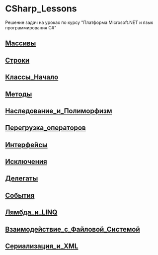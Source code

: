 # CSharp_Lessons
 Решение задач на уроках по курсу "Платформа Microsoft.NET и язык программирования C#"

 ## [Массивы](https://github.com/nomadpyn/CSharp_Lessons/tree/master/1.%20Arrays)
 
 ## [Строки](https://github.com/nomadpyn/CSharp_Lessons/tree/master/2.%20Strings)

 ## [Классы_Начало](https://github.com/nomadpyn/CSharp_Lessons/tree/master/3.%20Classes_Begin)

 ## [Методы](https://github.com/nomadpyn/CSharp_Lessons/tree/master/4.%20Methods) 

 ## [Наследование_и_Полиморфизм](https://github.com/nomadpyn/CSharp_Lessons/tree/master/5.%20Inheritance%20%26%20Polymorphism)

 ## [Перегрузка_операторов](https://github.com/nomadpyn/CSharp_Lessons/tree/master/6.%20Operator_Overloading)

 ## [Интерфейсы](https://github.com/nomadpyn/CSharp_Lessons/tree/master/7.%20Interfaces)
 
 ## [Исключения](https://github.com/nomadpyn/CSharp_Lessons/tree/master/8.%20Exceptions)

 ## [Делегаты](https://github.com/nomadpyn/CSharp_Lessons/tree/master/9.%20Delegate)

 ## [События](https://github.com/nomadpyn/CSharp_Lessons/tree/master/10.%20Events)

 ## [Лямбда_и_LINQ](https://github.com/nomadpyn/CSharp_Lessons/tree/master/11.%20Lambda%20%26%20LINQ)

 ## [Взаимодействие_с_Файловой_Системой](https://github.com/nomadpyn/CSharp_Lessons/tree/master/12.%20Interaction_with_FileSystem)

 ## [Сериализация_и_XML](https://github.com/nomadpyn/CSharp_Lessons/tree/master/13.%20Serializable%20%26%20XML)